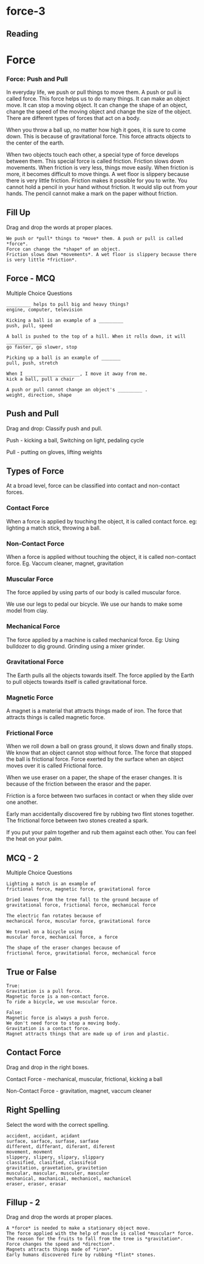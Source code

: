 # force-3

## Reading

# Force 

### Force: Push and Pull

In everyday life, we push or pull things to move them. A push or pull is called force. This force helps us to do many things. It can make an object move. It can  stop a moving object. 
It can change the shape of an object, change the speed of the moving object and change the size of the object. There are different types of forces that act on a body. 
  
When you throw a ball up, no matter how high it goes, it is sure to come down. This is because of gravitational force. This force attracts objects to the center of the earth. 
 
When two objects touch each other, a special type of force develops between them. This special force is called friction. Friction slows down movements. When friction is very less, things move easily. When friction is more, it becomes difficult to move things. A wet floor is slippery because there is very little friction. Friction makes it possible for you to write. You cannot hold a pencil in your hand without friction. It would slip out from your hands. The pencil cannot make a mark on the paper without friction.

## Fill Up

Drag and drop the words at proper places.

```
We push or *pull* things to *move* them. A push or pull is called *force*.
Force can change the *shape* of an object.
Friction slows down *movements*. A wet floor is slippery because there is very little *friction*.
```

## Force - MCQ

Multiple Choice Questions

```
_________ helps to pull big and heavy things?
engine, computer, television

Kicking a ball is an example of a _________
push, pull, speed

A ball is pushed to the top of a hill. When it rolls down, it will _____________
go faster, go slower, stop

Picking up a ball is an example of _______
pull, push, stretch

When I ____________________, I move it away from me.
kick a ball, pull a chair

A push or pull cannot change an object's _________ .
weight, direction, shape
```

## Push and Pull

Drag and drop: Classify push and pull.

Push - kicking a ball, Switching on light, pedaling cycle

Pull - putting on gloves, lifting weights



## Types of Force

At a broad level, force can be classified into contact and non-contact forces.

### Contact Force

When a force is applied by touching the object, it is called contact force.
eg: lighting a match stick, throwing a ball.

### Non-Contact Force

When a force is applied without touching the object, it is called non-contact force.
Eg. Vaccum cleaner, magnet, gravitation

### Muscular Force

The force applied by using parts of our body is called muscular force.

We use our legs to pedal our bicycle. We use our hands to make some model from clay.

### Mechanical Force

The force applied by a machine is called mechanical force.
Eg: Using bulldozer to dig ground. Grinding using a mixer grinder.

### Gravitational Force

The Earth pulls all the objects towards itself. The force applied by the Earth to pull objects towards itself is called gravitational force.

### Magnetic Force

A magnet is a material that attracts things made of iron. The force that attracts things is called magnetic force.

### Frictional Force

When we roll down a ball on grass ground, it slows down and finally stops. We know that an object cannot stop without force. The force that stopped the ball is frictional force. Force exerted by the surface when an object moves over it is called Frictional force.

When we use eraser on a paper, the shape of the eraser changes. It is because of the friction between the erasor and the paper.

Friction is a force between two surfaces in contact or when they slide over one another.

Early man accidentally discovered fire by rubbing two flint stones together. The frictional force between two stones created a spark.

If you put your palm together and rub them against each other. You can feel the heat on your palm.

## MCQ - 2

Multiple Choice Questions

```
Lighting a match is an example of
frictional force, magnetic force, gravitational force

Dried leaves from the tree fall to the ground because of
gravitational force, frictional force, mechanical force

The electric fan rotates because of 
mechanical force, muscular force, gravitational force

We travel on a bicycle using 
muscular force, mechanical force, a force

The shape of the eraser changes because of
frictional force, gravitational force, mechanical force
```

## True or False

```
True:
Gravitation is a pull force.
Magnetic force is a non-contact force.
To ride a bicycle, we use muscular force.

False:
Magnetic force is always a push force.
We don't need force to stop a moving body.
Gravitation is a contact force.
Magnet attracts things that are made up of iron and plastic.
```

## Contact Force

Drag and drop in the right boxes.

Contact Force - mechanical, muscular, frictional, kicking a ball

Non-Contact Force - gravitation, magnet, vaccum cleaner

## Right Spelling

Select the word with the correct spelling.

```
accident, accidant, acidant
surface, sarface, surfase, sarfase
different, differant, diferant, diferent
movement, movment
slippery, slipery, slipary, slippary
classified, clasified, classifeid
gravitation, gravetation, gravitetion
muscular, mascular, musculer, masculer
mechanical, machanical, mechanicel, machanicel 
eraser, erasor, erasar
```

## Fillup - 2

Drag and drop the words at proper places.

```
A *force* is needed to make a stationary object move. 
The force applied with the help of muscle is called *muscular* force.
The reason for the fruits to fall from the tree is *gravitation*.
Force changes the speed and *direction*.
Magnets attracts things made of *iron*.
Early humans discovered fire by rubbing *flint* stones.
```








      































